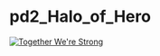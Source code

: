 # pd2_Halo_of_Hero

[![Together We're Strong](https://img.youtube.com/vi/a_PVvo39HeY/0.jpg)](https://www.youtube.com/watch?v=a_PVvo39HeY)
